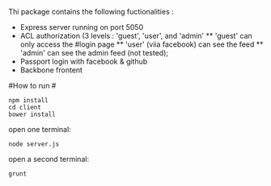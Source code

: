 Thi package contains the following fuctionalities : 

* Express server running on port 5050
* ACL authorization (3 levels : 'guest', 'user', and 'admin'
** 'guest' can only access the #login page
** 'user' (viia facebook) can see the feed
** 'admin' can see the admin feed (not tested);
* Passport login with facebook & github
* Backbone frontent


#How to run #

```
npm install
cd client
bower install
```

open one terminal: 
```
node server.js
```

open a second terminal:
```
grunt
```